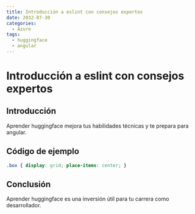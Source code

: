 ```yaml
---
title: Introducción a eslint con consejos expertos
date: 2032-07-30
categories:
  - Azure
tags:
  - huggingface
  - angular
---
```


# Introducción a eslint con consejos expertos

## Introducción

Aprender huggingface mejora tus habilidades técnicas y te prepara para angular.

## Código de ejemplo

```css
.box { display: grid; place-items: center; }
```

## Conclusión

Aprender huggingface es una inversión útil para tu carrera como desarrollador.
